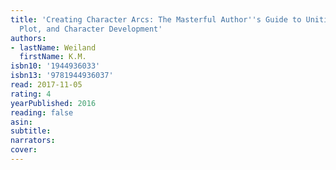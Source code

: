 ```yaml
---
title: 'Creating Character Arcs: The Masterful Author''s Guide to Uniting Story Structure,
  Plot, and Character Development'
authors:
- lastName: Weiland
  firstName: K.M.
isbn10: '1944936033'
isbn13: '9781944936037'
read: 2017-11-05
rating: 4
yearPublished: 2016
reading: false
asin:
subtitle:
narrators:
cover:
---
```

